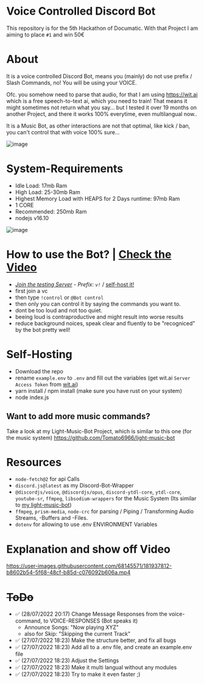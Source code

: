 # Voice Controlled Discord Bot

This repository is for the 5th Hackathon of Documatic.
With that Project I am aiming to place `#1` and win 50€


# About

It is a voice controlled Discord Bot, means you (mainly) do not use prefix / Slash Commands, no! You will be using your VOICE.

Ofc. you somehow need to parse that audio, for that I am using https://wit.ai which is a free speech-to-text ai, which you need to train!
That means it might sometimes not return what you say... but I tested it over 19 months on another Project, and there it works 100% everytime, even multilangual now..

It is a Music Bot, as other interactions are not that optimal, like kick / ban, you can't control that with voice 100% sure...

![image](https://user-images.githubusercontent.com/68145571/182658779-1638aed0-10e3-4c23-b95d-1f7e36d8fc82.png)

# System-Requirements
- Idle Load: 17mb Ram
- High Load: 25-30mb Ram
- Highest Memory Load with HEAPS for 2 Days runtime: 97mb Ram
- 1 CORE
- Recommended: 250mb Ram
- nodejs v16.10

![image](https://user-images.githubusercontent.com/68145571/182658298-f079f132-29ad-4259-8328-d9c1ebfad280.png)

# How to use the Bot? | [Check the Video](https://github.com/Tomato6966/voice-controlled-discord-bot#explanation-and-show-off-video)
- *[Join the testing Server](https://discord.gg/TWRJH6ACvR) - Prefix: `v!`* / [self-host it!](https://github.com/Tomato6966/voice-controlled-discord-bot/blob/main/README.md#self-hosting)
- first join a vc
- then type `!control` or `@Bot control`
- then only you can control it by saying the commands you want to.
- dont be too loud and not too quiet.
- beeing loud is contraproductive and might result into worse results
- reduce background noices, speak clear and fluently to be "recogniced" by the bot pretty well!

# Self-Hosting
- Download the repo
- rename `example.env` to `.env` and fill out the variables (get wit.ai `Server Access Token` from [wit.ai](https://wit.ai))
- yarn install / npm install (make sure you have rust on your system)
- node index.js

## Want to add more music commands?

Take a look at my Light-Music-Bot Project, which is similar to this one (for the music system) https://github.com/Tomato6966/light-music-bot

# Resources
- `node-fetch@2` for api Calls
- `discord.js@latest` as my Discord-Bot-Wrapper
- `@discordjs/voice`, `@discordjs/opus`, `discord-ytdl-core`, `ytdl-core`, `youtube-sr`, `ffmpeg`, `libsodium-wrappers` for the Music System (Its similar to [my light-music-bot](https://github.com/Tomato6966/light-music-bot))
- `ffmpeg`, `prism-media`, `node-crc` for parsing / Piping / Transforming Audio Streams, -Buffers and -Files.
- `dotenv` for allowing to use .env ENVIRONMENT Variables

# Explanation and show off Video

https://user-images.githubusercontent.com/68145571/181937812-b8602b54-5f68-48cf-b85d-c076092b606a.mp4

# ~~ToDo~~

- ✅ (28/07/2022 20:17) Change Message Responses from the voice-command, to VOICE-RESPONSES (Bot speaks it)
  - Announce Songs: "Now playing XYZ"
  - also for Skip: "Skipping the current Track"
- ✅ (27/07/2022 18:23) Make the structure better, and fix all bugs
- ✅ (27/07/2022 18:23) Add all to a .env file, and create an example.env file
- ✅ (27/07/2022 18:23) Adjust the Settings
- ✅ (27/07/2022 18:23) Make it multi langual without any modules
- ✅ (27/07/2022 18:23) Try to make it even faster ;)
  
  

